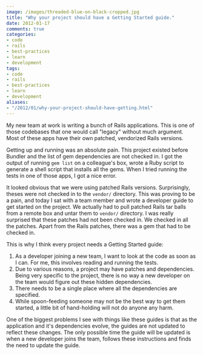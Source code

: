 ```yaml
---
image: /images/threaded-blue-on-black-cropped.jpg
title: "Why your project should have a Getting Started guide."
date: 2012-01-17
comments: true
categories:
- code
- rails
- best-practices
- learn
- development
tags:
- code
- rails
- best-practices
- learn
- development
aliases:
- "/2012/01/why-your-project-should-have-getting.html"
---
```

My new team at work is writing a bunch of Rails applications. This is one of those codebases that one would call "legacy" without much argument. Most of these apps have their own patched, vendorized Rails versions.

Getting up and running was an absolute pain. This project existed before Bundler and the list of gem dependencies are not checked in. I got the output of running `gem list` on a colleague's box, wrote a Ruby script to generate a shell script that installs all the gems. When I tried running the tests in one of those apps, I got a nice error.

It looked obvious that we were using patched Rails versions. Surprisingly, theses were not checked in to the `vendor/` directory. This was proving to be a pain, and today I sat with a team member and wrote a developer guide to get started on the project. We actually had to pull patched Rails tar balls from a remote box and untar them to `vendor/` directory. I was really surprised that these patches had not been checked in. We checked in all the patches. Apart from the Rails patches, there was a gem that had to be checked in.

This is why I think every project needs a Getting Started guide:

1. As a developer joining a new team, I want to look at the code as soon as I can. For me, this involves reading and running the tests.
2. Due to various reasons, a project may have patches and dependencies. Being very specific to the project, there is no way a new developer on the team would figure out these hidden dependencies.
3. There needs to be a single place where all the dependencies are specified.
4. While spoon-feeding someone may not be the best way to get them started, a little bit of hand-holding will not do anyone any harm.

One of the biggest problems I see with things like these guides is that as the application and it's dependencies evolve, the guides are not updated to reflect these changes. The only possible time the guide will be updated is when a new developer joins the team, follows these instructions and finds the need to update the guide.
